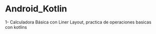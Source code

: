 # Android_Kotlin
1- Calculadora Básica con Liner Layout, practica de operaciones basicas con kotlins

